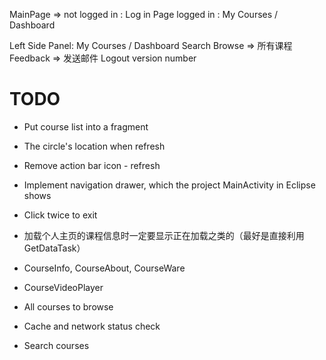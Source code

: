 MainPage => not logged in : Log in Page
            logged in     : My Courses / Dashboard

Left Side Panel:
    My Courses / Dashboard
    Search
    Browse => 所有课程
    Feedback => 发送邮件
    Logout
    version number

TODO
====

+ Put course list into a fragment

+ The circle's location when refresh

+ Remove action bar icon - refresh

+ Implement navigation drawer, which the project MainActivity in Eclipse
shows

+ Click twice to exit

+ 加载个人主页的课程信息时一定要显示正在加载之类的（最好是直接利用GetDataTask）

+ CourseInfo, CourseAbout, CourseWare

+ CourseVideoPlayer

+ All courses to browse

+ Cache and network status check

+ Search courses
